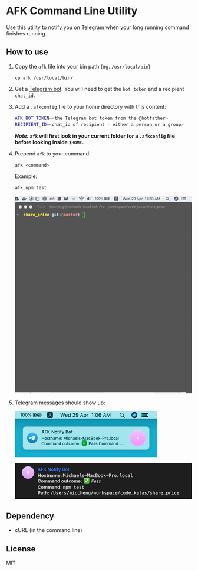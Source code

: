 # AFK Command Line Utility

Use this utility to notify you on Telegram when your long running command finishes running.

## How to use

1. Copy the `afk` file into your bin path (eg. `/usr/local/bin`)

    ```
    cp afk /usr/local/bin/
    ```

2. Get a [Telegram bot](https://core.telegram.org/bots). You will need to get the `bot_token` and a recipient `chat_id`.

3. Add a `.afkconfig` file to your home directory with this content:

    ```bash
    AFK_BOT_TOKEN=<the Telegram bot token from the @botfather>
    RECIPIENT_ID=<chat_id of recipient - either a person or a group>
    ```

    **_Note:_ `afk` will first look in your current folder for a `.afkconfig` file before looking inside `$HOME`.**

4. Prepend `afk` to your command:

    ```bash
    afk <command>
    ```

    Example:

    ```bash
    afk npm test
    ```
    
    ![Using afk](./images/demo.gif)

5. Telegram messages should show up:
    
    ![MacOS Notification](./images/macos_notification.png)
    
    ![Telegram Message](./images/telegram_message.png)

## Dependency

- cURL (in the command line)

## License

MIT
